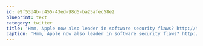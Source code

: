 ```yaml
---
id: e9f53d4b-c455-43ed-98d5-ba25afec58e2
blueprint: text
category: twitter
title: 'Hmm, Apple now also leader in software security flaws? http://tinyurl.com/25vldax'
caption: 'Hmm, Apple now also leader in software security flaws? http://tinyurl.com/25vldax'
---
```


